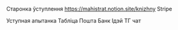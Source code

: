 Старонка ўступлення https://mahistrat.notion.site/knizhny
Stripe

Уступная апытанка
Табліца
Пошта
Банк Ідэй
ТГ чат